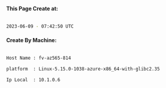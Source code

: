 
   
#### This Page Create at:

```bash

2023-06-09 - 07:42:50 UTC

```

#### Create By Machine:

```bash

Host Name : fv-az565-814

platform  : Linux-5.15.0-1038-azure-x86_64-with-glibc2.35

Ip Local  : 10.1.0.6

```

